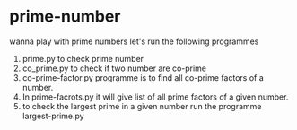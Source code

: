 # prime-number

wanna play with prime numbers let's run the following programmes
1. prime.py to check prime number
2. co_prime.py to check if two number are co-prime
3. co-prime-factor.py programme is to find all co-prime factors of a number. 
4. In prime-facrots.py it will give list of all prime factors of a given number. 
5. to check the largest prime in a given number run the programme largest-prime.py
